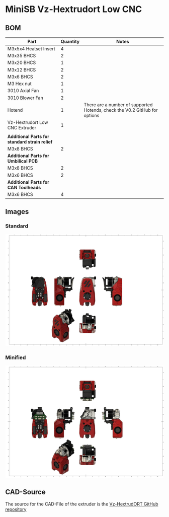# MiniSB Vz-Hextrudort Low CNC

## BOM

| Part                                            | Quantity | Notes                                                                      |
| ----------------------------------------------- | -------- | -------------------------------------------------------------------------- |
| M3x5x4 Heatset Insert                           | 4        |
| M3x35 BHCS                                      | 2        |                                                                            |
| M3x20 BHCS                                      | 1        |                                                                            |
| M3x12 BHCS                                      | 2        |
| M3x6 BHCS                                       | 2        |
| M3 Hex nut                                      | 1        |
| 3010 Axial Fan                                  | 1        |
| 3010 Blower Fan                                 | 2        |
| Hotend                                          | 1        | There are a number of supported Hotends, check the V0.2 GitHub for options |
| Vz-Hextrudort Low CNC Extruder                  | 1        |
|                                                 |          |                                                                            |
| **Additional Parts for standard strain relief** |
| M3x8 BHCS                                       | 2        |                                                                            |
| **Additional Parts for Umbilical PCB**          |
| M3x8 BHCS                                       | 2        |                                                                            |
| M3x6 BHCS                                       | 2        |                                                                            |
| **Additional Parts for CAN Toolheads**          |
| M3x6 BHCS                                       | 4        |                                                                            |

## Images

### Standard

![Standard](images/Vz-Hextrudort_Low_CNC.png)

### Minified

![Minified](images/Vz-Hextrudort_Low_CNC_Minified.png)

## CAD-Source

The source for the CAD-File of the extruder is the [Vz-HextrudORT GitHub repository](https://github.com/VzBoT3D/Vz-HextrudORT)
